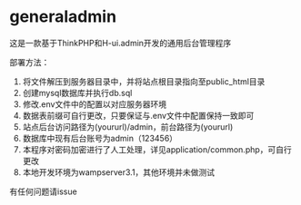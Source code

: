 # generaladmin
这是一款基于ThinkPHP和H-ui.admin开发的通用后台管理程序

部署方法：
1. 将文件解压到服务器目录中，并将站点根目录指向至public_html目录
2. 创建mysql数据库并执行db.sql
3. 修改.env文件中的配置以对应服务器环境
4. 数据表前缀可自行更改，只要保证与.env文件中配置保持一致即可
5. 站点后台访问路径为(yoururl)/admin，前台路径为(yoururl)
6. 数据库中现有后台账号为admin（123456）
7. 本程序对密码加密进行了人工处理，详见application/common.php，可自行更改
8. 本地开发环境为wampserver3.1，其他环境并未做测试

有任何问题请issue
